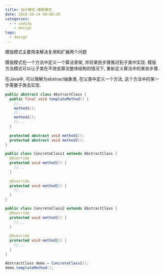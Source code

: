 ```yaml
---
title: 设计模式-模板模式
date: 2019-10-14 09:08:39
categories:
  - - coding
    - design
tags:
  - design
---
```


模版模式主要用来解决复用和扩展两个问题

模版模式在一个方法中定义一个算法骨架, 并将某些步骤推迟到子类中实现. 模版方法模式可以让子类在不改变算法整体结构的情况下, 重新定义算法中的某些步骤.

在Java中, 可以理解为abstract抽象类, 在父类中定义一个方法, 这个方法中的某一步需要子类去实现.

```java
public abstract class AbstractClass {
  public final void templateMethod() {
    //...
    method1();
    //...
    method2();
    //...
  }
  
  protected abstract void method1();
  protected abstract void method2();
}

public class ConcreteClass1 extends AbstractClass {
  @Override
  protected void method1() {
    //...
  }
  
  @Override
  protected void method2() {
    //...
  }
}

public class ConcreteClass2 extends AbstractClass {
  @Override
  protected void method1() {
    //...
  }
  
  @Override
  protected void method2() {
    //...
  }
}

AbstractClass demo = ConcreteClass1();
demo.templateMethod();
```
